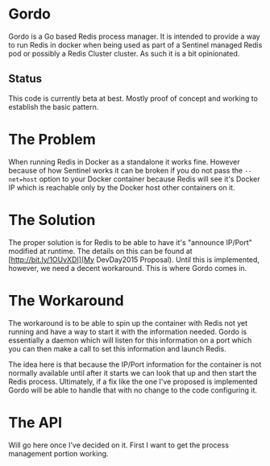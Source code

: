 # Gordo

Gordo is a Go based Redis process manager. It is intended to provide a
way to run Redis in docker when being used as part of a Sentinel managed
Redis pod or possibly a Redis Cluster cluster. As such it is a bit
opinionated.

## Status

This code is currently beta at best. Mostly proof of concept and working to
establish the basic pattern.

# The Problem

When running Redis in Docker as a standalone it works fine. However
because of how Sentinel works it can be broken if you do not pass the
`--net=host` option to your Docker container because Redis will see it's
Docker IP which is reachable only by the Docker host other containers on it.

# The Solution

The proper solution is for Redis to be able to have it's "announce
IP/Port" modified at runtime. The details on this can be found at
[http://bit.ly/1OUvXDI](My DevDay2015 Proposal). Until this is
implemented, however, we need a decent workaround. This is where Gordo
comes in.

# The Workaround

The workaround is to be able to spin up the container with Redis not yet
running and have a way to start it with the information needed. Gordo is
essentially a daemon which will listen for this information on a port
which you can then make a call to set this information and launch Redis.

The idea here is that because the IP/Port information for the container
is not normally available until after it starts we can look that up and
then start the Redis process. Ultimately, if a fix like the one I've
proposed is implemented Gordo will be able to handle that with no change
to the code configuring it.

# The API

Will go here once I've decided on it. First I want to get the process
management portion working.
